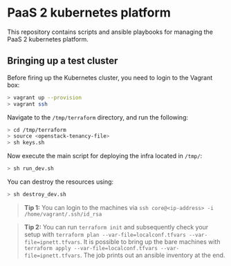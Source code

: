 PaaS 2 kubernetes platform
==========================

This repository contains scripts and ansible playbooks for managing the PaaS 2 kubernetes platform.

## Bringing up a test cluster
 
Before firing up the Kubernetes cluster, you need to login to the Vagrant box:
```bash
> vagrant up --provision
> vagrant ssh
```
Navigate to the `/tmp/terraform` directory, and run the following:
```bash
> cd /tmp/terraform
> source <openstack-tenancy-file>
> sh keys.sh
```
Now execute the main script for deploying the infra located in `/tmp/`:
```bash
> sh run_dev.sh

```
You can destroy the resources using:
```bash
> sh destroy_dev.sh

```

> **Tip 1:** You can login to the machines via `ssh core@<ip-address> -i /home/vagrant/.ssh/id_rsa`

> **Tip 2:** You can run `terraform init` and subsequently check your setup with `terraform plan --var-file=localconf.tfvars
--var-file=ipnett.tfvars`. It is possible to bring up the bare machines with
`terraform apply --var-file=localconf.tfvars
--var-file=ipnett.tfvars`. The job prints out an ansible inventory at
the end.
